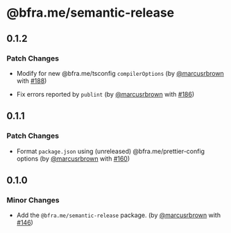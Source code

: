 # @bfra.me/semantic-release

## 0.1.2

### Patch Changes

- Modify for new @bfra.me/tsconfig `compilerOptions` (by [@marcusrbrown](https://github.com/marcusrbrown) with [#188](https://github.com/bfra-me/works/pull/188))

- Fix errors reported by `publint` (by [@marcusrbrown](https://github.com/marcusrbrown) with [#186](https://github.com/bfra-me/works/pull/186))

## 0.1.1

### Patch Changes

- Format `package.json` using (unreleased) @bfra.me/prettier-config options (by [@marcusrbrown](https://github.com/marcusrbrown) with [#160](https://github.com/bfra-me/works/pull/160))

## 0.1.0

### Minor Changes

- Add the `@bfra.me/semantic-release` package. (by [@marcusrbrown](https://github.com/marcusrbrown) with [#146](https://github.com/bfra-me/works/pull/146))
